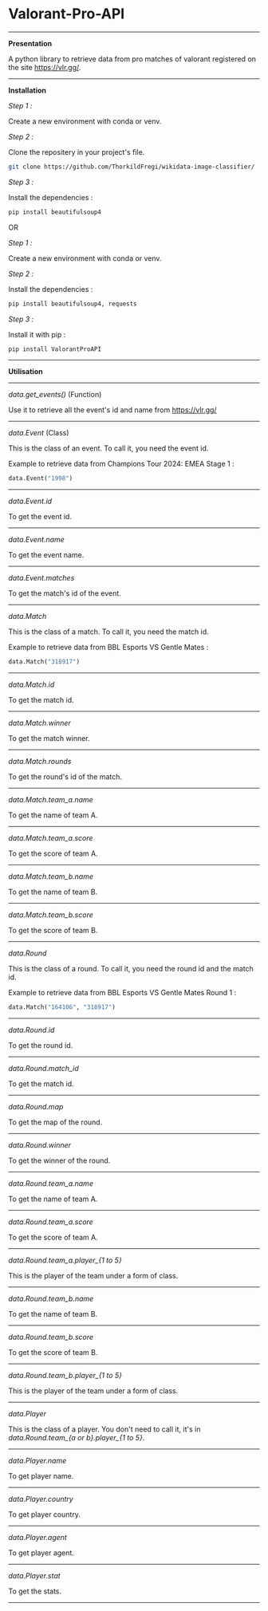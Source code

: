# Valorant-Pro-API

-------------------------------------------------------------------------------------------------------------------------------------------------------------------------------------------------------------------------

**Presentation**

A python library to retrieve data from pro matches of valorant registered on the site https://vlr.gg/.

-------------------------------------------------------------------------------------------------------------------------------------------------------------------------------------------------------------------------

**Installation**

*Step 1 :*

Create a new environment with conda or venv.

*Step 2 :*

Clone the repositery in your project's file.

```bash
git clone https://github.com/ThorkildFregi/wikidata-image-classifier/
```

*Step 3 :*

Install the dependencies :

```bash
pip install beautifulsoup4
```

OR

*Step 1 :*

Create a new environment with conda or venv.

*Step 2 :*

Install the dependencies :

```bash
pip install beautifulsoup4, requests
```

*Step 3 :*

Install it with pip :

```bash
pip install ValorantProAPI
```

-------------------------------------------------------------------------------------------------------------------------------------------------------------------------------------------------------------------------

**Utilisation**

--------------------------------

*data.get_events()* (Function)

Use it to retrieve all the event's id and name from https://vlr.gg/

----------------

*data.Event* (Class)

This is the class of an event. To call it, you need the event id.

Example to retrieve data from Champions Tour 2024: EMEA Stage 1 :
```python
data.Event("1998")
```

----------------

*data.Event.id*

To get the event id.

----------------

*data.Event.name*

To get the event name.

----------------

*data.Event.matches*

To get the match's id of the event.

--------------------------------

*data.Match*

This is the class of a match. To call it, you need the match id.

Example to retrieve data from BBL Esports VS Gentle Mates :
```python
data.Match("318917")
```

----------------

*data.Match.id*

To get the match id.

----------------

*data.Match.winner*

To get the match winner.

----------------

*data.Match.rounds*

To get the round's id of the match.

----------------

*data.Match.team_a.name*

To get the name of team A.

----------------

*data.Match.team_a.score*

To get the score of team A.

----------------

*data.Match.team_b.name*

To get the name of team B.

----------------

*data.Match.team_b.score*

To get the score of team B.

--------------------------------

*data.Round*

This is the class of a round. To call it, you need the round id and the match id.

Example to retrieve data from BBL Esports VS Gentle Mates Round 1 :
```python
data.Match("164106", "318917")
```

----------------

*data.Round.id*

To get the round id.

----------------

*data.Round.match_id*

To get the match id.

----------------

*data.Round.map*

To get the map of the round.

----------------

*data.Round.winner*

To get the winner of the round.

----------------

*data.Round.team_a.name*

To get the name of team A.

----------------

*data.Round.team_a.score*

To get the score of team A.

----------------

*data.Round.team_a.player_{1 to 5}*

This is the player of the team under a form of class.

----------------

*data.Round.team_b.name*

To get the name of team B.

----------------

*data.Round.team_b.score*

To get the score of team B.

----------------

*data.Round.team_b.player_{1 to 5}*

This is the player of the team under a form of class.


--------------------------------

*data.Player*

This is the class of a player. You don't need to call it, it's in *data.Round.team_{a or b}.player_{1 to 5}*.

----------------

*data.Player.name*

To get player name.

----------------

*data.Player.country*

To get player country.

----------------

*data.Player.agent*

To get player agent.

----------------

*data.Player.stat*

To get the stats.

--------------------------------
